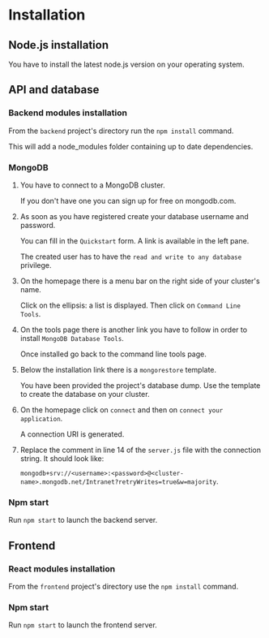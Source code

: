 # Installation

## Node.js installation

You have to install the latest node.js version on your operating system.

## API and database

### Backend modules installation

From the `backend` project's directory run the `npm install` command.

This will add a node_modules folder containing up to date dependencies.

### MongoDB

1. You have to connect to a MongoDB cluster. 

    If you don't have one you can sign up for free on mongodb.com.

2. As soon as you have registered create your database username and password. 

    You can fill in the `Quickstart` form. A link is available in the left pane. 

    The created user has to have the `read and write to any database` privilege.

3. On the homepage there is a menu bar on the right side of your cluster's name. 

    Click on the ellipsis: a list is displayed. Then click on `Command Line Tools`. 

4. On the tools page there is another link you have to follow in order to install `MongoDB Database Tools`. 

    Once installed go back to the command line tools page. 

5. Below the installation link there is a `mongorestore` template.

    You have been provided the project's database dump. Use the template to create the database on your cluster.

6. On the homepage click on `connect` and then on `connect your application`. 

    A connection URI is generated. 

7. Replace the comment in line 14 of the `server.js` file with the connection string. It should look like: 

   `mongodb+srv://<username>:<password>@<cluster-name>.mongodb.net/Intranet?retryWrites=true&w=majority`.

### Npm start

Run `npm start` to launch the backend server.


## Frontend 

### React modules installation

From the `frontend` project's directory use the `npm install` command.

### Npm start

Run `npm start` to launch the frontend server.